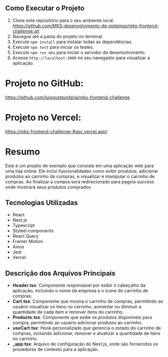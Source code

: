 ## Como Executar o Projeto

1. Clone este repositório para o seu ambiente local.
   https://github.com/MKS-desenvolvimento-de-sistemas/mks-frontend-challenge.git
2. Navegue até a pasta do projeto no terminal.
3. Execute `npm install` para instalar todas as dependências.
4. Execute `npm test` para iniciar os testes.
5. Execute `npm run dev` para iniciar o servidor de desenvolvimento.
6. Acesse `http://localhost:3000` no seu navegador para visualizar a aplicação.

# Projeto no GitHub:

https://github.com/luisgustavofaria/mks-frontend-challenge

# Projeto no Vercel:

https://mks-frontend-challenge-8gsc.vercel.app/

# Resumo

Este é um projeto de exemplo que consiste em uma aplicação web para uma loja online. Ele inclui funcionalidades como exibir produtos, adicionar produtos ao carrinho de compras, e visualizar e manipular o carrinho de compras. Ao finalizar a compra sera redirecionado para pagina success onde mostrará seus produtos comprados

## Tecnologias Utilizadas

- React
- Next.js
- Typescript
- Styled-components
- React Query
- Framer Motion
- Axios
- Jest
- Vercel

## Descrição dos Arquivos Principais

- **Header.tsx**: Componente responsável por exibir o cabeçalho da aplicação, incluindo o nome da empresa e o ícone do carrinho de compras.
- **Cart.tsx**: Componente que mostra o carrinho de compras, permitindo ao usuário visualizar os itens no carrinho, aumentar ou diminuir a quantidade de cada item e remover itens do carrinho.
- **Products.tsx**: Componente que exibe os produtos disponíveis para compra, permitindo ao usuário adicionar produtos ao carrinho.
- **useCart.tsx**: Hook personalizado que gerencia o estado do carrinho de compras, incluindo adicionar, remover e atualizar a quantidade de itens no carrinho.
- **\_app.tsx**: Arquivo de configuração do Next.js, onde são fornecidos os provedores de contexto para a aplicação.
